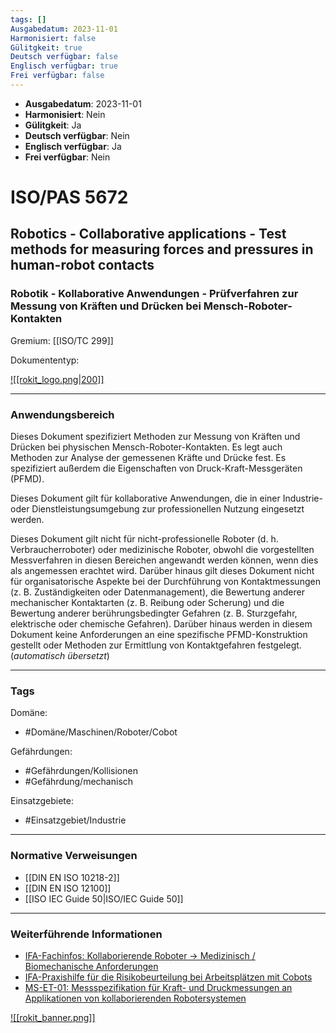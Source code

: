 ```yaml
---
tags: []
Ausgabedatum: 2023-11-01
Harmonisiert: false
Gülitgkeit: true
Deutsch verfügbar: false
Englisch verfügbar: true
Frei verfügbar: false
---
```


- **Ausgabedatum**: 2023-11-01
- **Harmonisiert**: Nein
- **Gülitgkeit**: Ja
- **Deutsch verfügbar**: Nein
- **Englisch verfügbar**: Ja
- **Frei verfügbar**: Nein

# ISO/PAS 5672
## Robotics - Collaborative applications - Test methods for measuring forces and pressures in human-robot contacts 
### Robotik - Kollaborative Anwendungen - Prüfverfahren zur Messung von Kräften und Drücken bei Mensch-Roboter-Kontakten

Gremium: [[ISO/TC 299]]

Dokumententyp: 

[![[rokit_logo.png|200]]](https://public-robots.de/)

***
### Anwendungsbereich

Dieses Dokument spezifiziert Methoden zur Messung von Kräften und Drücken bei physischen Mensch-Roboter-Kontakten. Es legt auch Methoden zur Analyse der gemessenen Kräfte und Drücke fest. Es spezifiziert außerdem die Eigenschaften von Druck-Kraft-Messgeräten (PFMD).

Dieses Dokument gilt für kollaborative Anwendungen, die in einer Industrie- oder Dienstleistungsumgebung zur professionellen Nutzung eingesetzt werden.

Dieses Dokument gilt nicht für nicht-professionelle Roboter (d. h. Verbraucherroboter) oder medizinische Roboter, obwohl die vorgestellten Messverfahren in diesen Bereichen angewandt werden können, wenn dies als angemessen erachtet wird. Darüber hinaus gilt dieses Dokument nicht für organisatorische Aspekte bei der Durchführung von Kontaktmessungen (z. B. Zuständigkeiten oder Datenmanagement), die Bewertung anderer mechanischer Kontaktarten (z. B. Reibung oder Scherung) und die Bewertung anderer berührungsbedingter Gefahren (z. B. Sturzgefahr, elektrische oder chemische Gefahren). Darüber hinaus werden in diesem Dokument keine Anforderungen an eine spezifische PFMD-Konstruktion gestellt oder Methoden zur Ermittlung von Kontaktgefahren festgelegt. (*automatisch übersetzt*)

***
### Tags

Domäne:
- #Domäne/Maschinen/Roboter/Cobot 

Gefährdungen:
- #Gefährdungen/Kollisionen 
- #Gefährdung/mechanisch 

Einsatzgebiete:
- #Einsatzgebiet/Industrie 

***
### Normative Verweisungen

- [[DIN EN ISO 10218-2]]
- [[DIN EN ISO 12100]]
- [[ISO IEC Guide 50|ISO/IEC Guide 50]]
***
### Weiterführende Informationen

- [IFA-Fachinfos: Kollaborierende Roboter -> Medizinisch / Biomechanische Anforderungen](https://www.dguv.de/ifa/fachinfos/kollaborierende-roboter/medizinisch-biomechanische-anforderungen/index.jsp)
- [IFA-Praxishilfe für die Risikobeurteilung bei Arbeitsplätzen mit Cobots](https://www.dguv.de/ifa/praxishilfen/praxishilfen-maschinenschutz/risikobeurteilung-von-cobots-arbeitsplaetzen-umrechnungshilfe/index.jsp)
- [MS-ET-01: Messspezifikation für Kraft- und Druckmessungen an Applikationen von kollaborierenden Robotersystemen](https://www.bgetem.de/redaktion/arbeitssicherheit-gesundheitsschutz/dokumente-und-dateien/pruefstelle-et/messpezifikation-ms-et-01_2018-06.pdf)


[![[rokit_banner.png]]](https://public-robots.de/)
